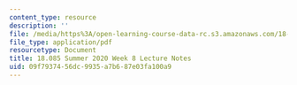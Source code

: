 ```yaml
---
content_type: resource
description: ''
file: /media/https%3A/open-learning-course-data-rc.s3.amazonaws.com/18-085-computational-science-and-engineering-i-summer-2020/09f7937456dc9935a7b687e03fa100a9_MIT18_085Summer20_lec_w8.pdf
file_type: application/pdf
resourcetype: Document
title: 18.085 Summer 2020 Week 8 Lecture Notes
uid: 09f79374-56dc-9935-a7b6-87e03fa100a9
---
```

